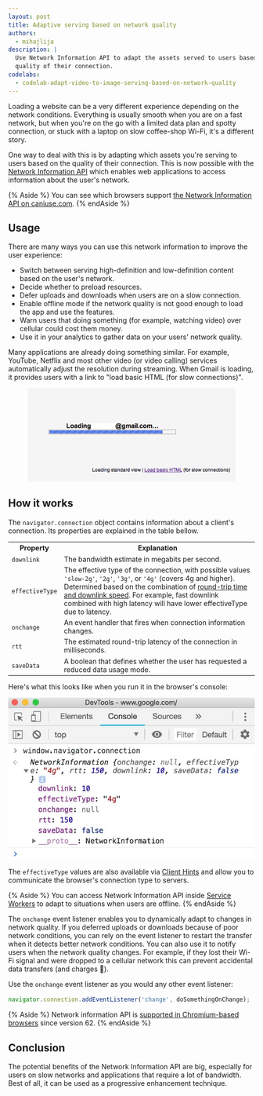 ```yaml
---
layout: post
title: Adaptive serving based on network quality
authors:
  - mihajlija
description: |
  Use Network Information API to adapt the assets served to users based on the
  quality of their connection.
codelabs:
  - codelab-adapt-video-to-image-serving-based-on-network-quality
---
```


Loading a website can be a very different experience depending on the network
conditions. Everything is usually smooth when you are on a fast network, but
when you're on the go with a limited data plan and spotty connection, or stuck
with a laptop on slow coffee-shop Wi-Fi, it's a different story.

One way to deal with this is by adapting which assets you're serving to users
based on the quality of their connection. This is now possible with the
[Network Information API](https://developer.mozilla.org/en-US/docs/Web/API/Network_Information_API)
which enables web applications to access information about the user's network.

{% Aside %}
  You can see which browsers support [the Network Information API on caniuse.com](https://caniuse.com/#feat=netinfo).
{% endAside %}

## Usage

There are many ways you can use this network information to improve the user
experience:

* Switch between serving high-definition and low-definition content based on the
  user's network.
* Decide whether to preload resources.
* Defer uploads and downloads when users are on a slow connection.
* Enable offline mode if the network quality is not good enough to load the app
  and use the features.
* Warn users that doing something (for example, watching video) over cellular could cost
  them money.
* Use it in your analytics to gather data on your users' network quality.

Many applications are already doing something similar. For example, YouTube,
Netflix and most other video (or video calling) services automatically adjust
the resolution during streaming. When Gmail is loading, it provides users with a
link to "load basic HTML (for slow connections)".

<figure class="w-figure  w-figure--center">
  <img class="w-screenshot" src="./loading_gmail_slow_connection.png" alt="A link to load basic HTML version of Gmail when users are on slow connections">
</figure>

## How it works

The `navigator.connection` object contains information about a client's
connection. Its properties are explained in the table bellow.

<div class="w-table-wrapper">
  <table>
    <tr>
      <th>Property</th>
      <th>Explanation</th>
    </tr>
    <tr>
      <td><code>downlink</code></td>
      <td>The bandwidth estimate in megabits per second.</td>
    </tr>
    <tr>
      <td><code>effectiveType</code></td>
      <td>The effective type of the connection, with possible values <code>'slow-2g'</code>, <code>'2g'</code>, <code>'3g'</code>, or <code>'4g'</code> (covers 4g and higher). Determined based on the combination of <a href="https://wicg.github.io/netinfo/#effective-connection-types">round-trip time and downlink speed</a>. For example, fast downlink combined with high latency will have lower effectiveType due to latency.</td>
    </tr>
    <tr>
      <td><code>onchange</code></td>
      <td>An event handler that fires when connection information changes.</td>
    </tr>
    <tr>
      <td><code>rtt</code></td>
      <td>The estimated round-trip latency of the connection in milliseconds.</td>
    </tr>
    <tr>
      <td><code>saveData</code></td>
      <td>A boolean that defines whether the user has requested a reduced data usage mode.</td>
    </tr>
  </table>
</div>

Here's what this looks like when you run it in the browser's console:

<img class="w-screenshot" src="./network_information_in_console.jpg" alt="Chrome DevTools console displaying the values of navigator.connection object's properties">

The `effectiveType` values are also available via
[Client Hints](https://www.chromestatus.com/features/5407907378102272)
and allow you to communicate the browser's connection type to servers.

{% Aside %}
You can access Network Information API inside
[Service Workers](https://developer.mozilla.org/en-US/docs/Web/API/ServiceWorker)
to adapt to situations when users are offline.
{% endAside %}

The `onchange` event listener enables you to dynamically adapt to changes in
network quality. If you deferred uploads or downloads because of poor network
conditions, you can rely on the event listener to restart the transfer when it
detects better network conditions. You can also use it to notify users when the
network quality changes. For example, if they lost their Wi-Fi signal and were
dropped to a cellular network this can prevent accidental data transfers (and
charges 💸).

Use the `onchange` event listener as you would any other event listener:

```js
navigator.connection.addEventListener('change', doSomethingOnChange);
```

{% Aside %}
Network information API is
[supported in Chromium-based browsers](https://caniuse.com/#feat=netinfo)
since version 62.
{% endAside %}

## Conclusion

The potential benefits of the Network Information API are big, especially for
users on slow networks and applications that require a lot of bandwidth. Best of
all, it can be used as a progressive enhancement technique.
